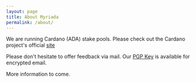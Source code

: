 ```yaml
---
layout: page
title: About Myriada
permalink: /about/
---
```


We are running Cardano (ADA) stake pools. Please check out the Cardano project's official [site](https://www.cardano.org/en/home/)

Please don't hesitate to offer feedback via mail. Our [PGP Key][1] is available for encrypted email.

More information to come.

[1]:/downloads/publickey.admin@myriada.info.asc
